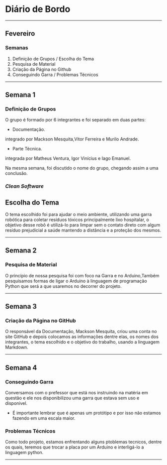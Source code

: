 # Diário de Bordo

---
## Fevereiro
### Semanas
1. Definição de Grupos / Escolha do Tema
2. Pesquisa de Material
3. Criação da Página no Github
4. Conseguindo Garra / Problemas Técnicos

---
## Semana 1
### Definição de Grupos

O grupo é formado por 6 integrantes e foi separado em duas partes:

* Documentação.

integrado por Mackson Mesquita,Vitor Ferreira e Murilo Andrade.

* Parte Técnica.

integrada por Matheus Ventura, Igor Vinícius e Iago Emanuel.

Na mesma semana, foi discutido o nome do grupo, chegando assim a uma conclusão.

### *Clean Software*

## Escolha do Tema

O tema escolhido foi para ajudar o meio ambiente, utilizando uma garra robótica para coletar resíduos tóxicos principalmente lixo hospitalar, o objetivo desse robô é utilizá-lo para limpar sem o contato direto com algum resíduo prejudicial a saúde mantendo a distância e a proteção dos mesmos.

---

## Semana 2
### Pesquisa de Material

O princípio de nossa pesquisa foi com foco na Garra e no Arduino,Também pesquisamos formas de ligar o Arduino à linguagem de programação Python que será a que usaremos no decorrer do projeto.

---

## Semana 3
### Criação da Página no GitHub

O responsável da Documentação, Mackson Mesquita, criou uma conta no site GitHub e depois colocamos as informações dentre elas, os nomes dos integrantes, o tema escolhido e o objetivo do trabalho, usando a linguagem Markdown.

---

## Semana 4
### Conseguindo Garra

Conversamos com o prefessor que está nos instruindo na matéria em questão e ele nos disponibilizou uma garra que estava sem uso e disponivel.

* É importante lembrar que é apenas um protótipo e por isso não estamos fazendo em uma escala maior.    

### Problemas Técnicos

Como todo projeto, estamos enfrentando alguns ptoblemas tecnicos, dentre os quais, teremos que trocar a placa por um Arduino e interligá-lo a linguagem python.                                                          

---
